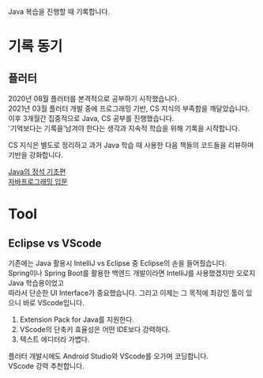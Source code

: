 Java 복습을 진행할 때 기록합니다.

# 기록 동기

## 플러터

2020년 08월 플러터를 본격적으로 공부하기 시작했습니다.  
2021년 03월 플러터 개발 중에 프로그래밍 기반, CS 지식의 부족함을 깨달았습니다.   
이후 3개월간 집중적으로 Java, CS 공부를 진행했습니다.   
'기억보다는 기록을'남겨야 한다는 생각과 지속적 학습을 위해 기록을 시작합니다.

CS 지식은 별도로 정리하고 과거 Java 학습 때 사용한 다음 책들의 코드들을 리뷰하며 기반을 강화합니다.

[Java의 정석 기초편](https://book.naver.com/bookdb/book_detail.nhn?bid=16031391)  
 [자바프로그래밍 입문](https://book.naver.com/bookdb/book_detail.nhn?bid=13797129)

# Tool

## Eclipse vs **VScode**

기존에는 Java 활용시 IntelliJ vs Eclipse 중 Eclipse의 손을 들어줬습니다.  
Spring이나 Spring Boot를 활용한 백엔드 개발이라면 IntelliJ를 사용했겠지만 오로지 Java 학습용이었고  
따라서 단순한 UI Interface가 중요했습니다. 그리고 이제는 그 목적에 최강인 툴이 있으니 바로 VScode입니다.

1. Extension Pack for Java를 지원한다.
2. VScode의 단축키 효율성은 어떤 IDE보다 강력하다.
3. 텍스트 에디터라 가볍다.

플러터 개발시에도 Android Studio와 VScode를 오가며 코딩합니다.  
VScode 강력 추천합니다.

